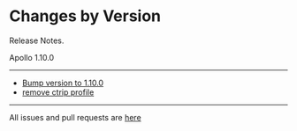 Changes by Version
==================
Release Notes.

Apollo 1.10.0

------------------
* [Bump version to 1.10.0](https://github.com/ctripcorp/apollo/pull/3917)
* [remove ctrip profile](https://github.com/ctripcorp/apollo/pull/3920)

------------------
All issues and pull requests are [here](https://github.com/ctripcorp/apollo/milestone/8?closed=1)

